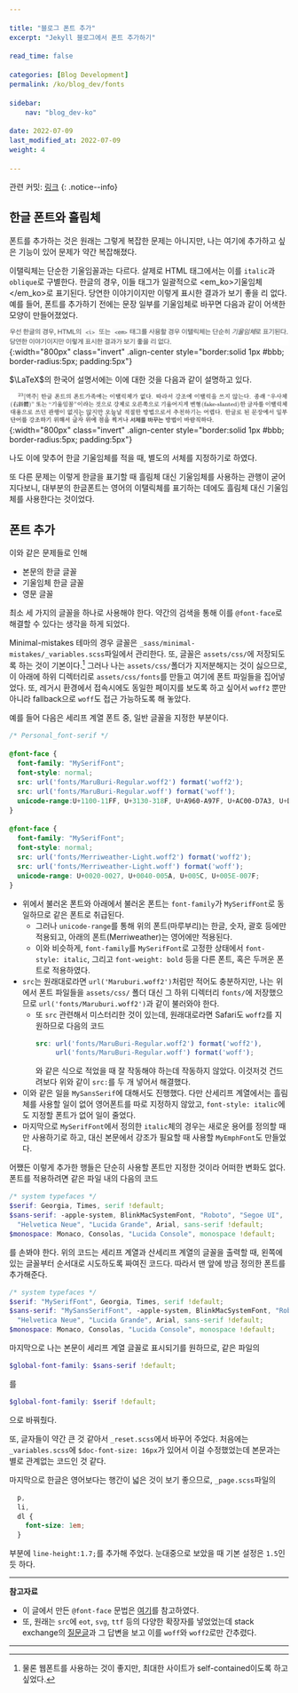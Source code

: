 ```yaml
---

title: "블로그 폰트 추가"
excerpt: "Jekyll 블로그에서 폰트 추가하기"

read_time: false

categories: [Blog Development]
permalink: /ko/blog_dev/fonts

sidebar: 
    nav: "blog_dev-ko"

date: 2022-07-09
last_modified_at: 2022-07-09
weight: 4

---
```


관련 커밋: [링크](https://github.com/math-jh/math-jh.github.io/commit/6d73d1b1effe98360c8a923726e585de343f667e)
{: .notice--info}

## 한글 폰트와 흘림체

폰트를 추가하는 것은 원래는 그렇게 복잡한 문제는 아니지만, 나는 여기에 추가하고 싶은 기능이 있어 문제가 약간 복잡해졌다.

이탤릭체는 단순한 기울임꼴과는 다르다. 살제로 HTML 태그에서는 이를 `italic`과 `oblique`로 구별한다. 한글의 경우, 이들 태그가 일괄적으로 <em_ko>기울임체</em_ko>로 표기된다. 당연한 이야기이지만 이렇게 표시한 결과가 보기 좋을 리 없다. 예를 들어, 폰트를 추가하기 전에는 문장 일부를 기울임체로 바꾸면 다음과 같이 어색한 모양이 만들어졌었다.

![slanted_text](/assets/images/Blog_development/Personalization-4.png){:width="800px" class="invert" .align-center style="border:solid 1px #bbb; border-radius:5px; padding:5px"}

$\LaTeX$의 한국어 설명서에는 이에 대한 것을 다음과 같이 설명하고 있다.

![lshort_ko](/assets/images/Blog_development/Personalization-5.png){:width="800px" class="invert" .align-center style="border:solid 1px #bbb; border-radius:5px;  padding:5px"}

나도 이에 맞추어 한글 기울임체를 적을 때, 별도의 서체를 지정하기로 하였다. 

또 다른 문제는 이렇게 한글을 표기할 때 흘림체 대신 기울임체를 사용하는 관행이 굳어지다보니, 대부분의 한글폰트는 영어의 이탤릭체를 표기하는 데에도 흘림체 대신 기울임체를 사용한다는 것이었다. 

## 폰트 추가

이와 같은 문제들로 인해

- 본문의 한글 글꼴
- 기울임체 한글 글꼴
- 영문 글꼴

최소 세 가지의 글꼴을 하나로 사용해야 한다. 약간의 검색을 통해 이를 `@font-face`로 해결할 수 있다는 생각을 하게 되었다. 

Minimal-mistakes 테마의 경우 글꼴은 `_sass/minimal-mistakes/_variables.scss`파일에서 관리한다. 또, 글꼴은 `assets/css/`에 저장되도록 하는 것이 기본이다.[^1] 그러나 나는 `assets/css/`폴더가 지저분해지는 것이 싫으므로, 이 아래에 하위 디렉터리로 `assets/css/fonts`를 만들고 여기에 폰트 파일들을 집어넣었다. 또, 레거시 환경에서 접속시에도 동일한 페이지를 보도록 하고 싶어서 `woff2` 뿐만 아니라 fallback으로 `woff`도 접근 가능하도록 해 놓았다.

예를 들어 다음은 세리프 계열 폰트 중, 일반 글꼴을 지정한 부분이다.

```scss
/* Personal_font-serif */

@font-face {
  font-family: "MySerifFont";
  font-style: normal;
  src: url('fonts/MaruBuri-Regular.woff2') format('woff2');
  src: url('fonts/MaruBuri-Regular.woff') format('woff');
  unicode-range:U+1100-11FF, U+3130-318F, U+A960-A97F, U+AC00-D7A3, U+D7B0-D7FF, U+0030-0039, U+005B, U+005D;
}

@font-face {
  font-family: "MySerifFont";
  font-style: normal;
  src: url('fonts/Merriweather-Light.woff2') format('woff2');
  src: url('fonts/Merriweather-Light.woff') format('woff');
  unicode-range: U+0020-0027, U+0040-005A, U+005C, U+005E-007F;
}
```

- 위에서 불러온 폰트와 아래에서 불러온 폰트는 `font-family`가 `MySerifFont`로 동일하므로 같은 폰트로 취급된다. 
  - 그러나 `unicode-range`를 통해 위의 폰트(마루부리)는 한글, 숫자, 괄호 등에만 적용되고, 아래의 폰트(Merriweather)는 영어에만 적용된다.
  - 이와 비슷하게, `font-family`를 `MySerifFont`로 고정한 상태에서 `font-style: italic`, 그리고 `font-weight: bold` 등을 다른 폰트, 혹은 두꺼운 폰트로 적용하였다.
- `src`는 원래대로라면 `url('Maruburi.woff2')`처럼만 적어도 충분하지만, 나는 위에서 폰트 파일들을 `assets/css/` 폴더 대신 그 하위 디렉터리 `fonts/`에 저장했으므로 `url('fonts/Maruburi.woff2')`과 같이 불러와야 한다.
  - 또 `src` 관련해서 미스터리한 것이 있는데, 원래대로라면 Safari도 `woff2`를 지원하므로 다음의 코드
    ```scss
    src: url('fonts/MaruBuri-Regular.woff2') format('woff2'),
         url('fonts/MaruBuri-Regular.woff') format('woff');
    ```
    와 같은 식으로 적었을 때 잘 작동해야 하는데 작동하지 않았다. 이것저것 건드려보다 위와 같이 `src:`를 두 개 넣어서 해결했다. 
- 이와 같은 일을 `MySansSerif`에 대해서도 진행했다. 다만 산세리프 계열에서는 흘림체를 사용할 일이 없어 영어폰트를 따로 지정하지 않았고, `font-style: italic`에도 지정할 폰트가 없어 일이 줄었다. 
- 마지막으로  `MySerifFont`에서 정의한 `italic`체의 경우는 새로운 용어를 정의할 때만 사용하기로 하고, 대신 본문에서 강조가 필요할 때 사용할 `MyEmphFont`도 만들었다.

어쨌든 이렇게 추가한 행들은 단순히 사용할 폰트만 지정한 것이라 어떠한 변화도 없다. 폰트를 적용하려면 같은 파일 내의 다음의 코드
```scss
/* system typefaces */
$serif: Georgia, Times, serif !default;
$sans-serif: -apple-system, BlinkMacSystemFont, "Roboto", "Segoe UI",
  "Helvetica Neue", "Lucida Grande", Arial, sans-serif !default;
$monospace: Monaco, Consolas, "Lucida Console", monospace !default;
```
를 손봐야 한다. 위의 코드는 세리프 계열과 산세리프 계열의 글꼴을 출력할 때, 왼쪽에 있는 글꼴부터 순서대로 시도하도록 짜여진 코드다. 따라서 맨 앞에 방금 정의한 폰트를 추가해준다. 
```scss
/* system typefaces */
$serif: "MySerifFont", Georgia, Times, serif !default;
$sans-serif: "MySansSerifFont", -apple-system, BlinkMacSystemFont, "Roboto", "Segoe UI",
  "Helvetica Neue", "Lucida Grande", Arial, sans-serif !default;
$monospace: Monaco, Consolas, "Lucida Console", monospace !default;
```
마지막으로 나는 본문이 세리프 계열 글꼴로 표시되기를 원하므로, 같은 파일의 
```scss
$global-font-family: $sans-serif !default;
```
를
```scss
$global-font-family: $serif !default;
```
으로 바꿔줬다. 

또, 글자들이 약간 큰 것 같아서 `_reset.scss`에서 바꾸어 주었다. 처음에는 `_variables.scss`에 `$doc-font-size: 16px`가 있어서 이걸 수정했었는데 본문과는 별로 관계없는 코드인 것 같다.

마지막으로 한글은 영어보다는 행간이 넓은 것이 보기 좋으므로, `_page.scss`파일의 
```scss
  p,
  li,
  dl {
    font-size: 1em;
  }
```
부분에 `line-height:1.7;`를 추가해 주었다. 눈대중으로 보았을 때 기본 설정은 `1.5`인듯 하다.

---

**참고자료**

- 이 글에서 만든 `@font-face` 문법은 [여기](https://developer.mozilla.org/en-US/docs/Web/CSS/@font-face)를 참고하였다. 
- 또, 원래는 `src`에 `eot`, `svg`, `ttf` 등의 다양한 확장자를 넣었었는데 stack exchange의 [질문글](https://stackoverflow.com/questions/36105194/are-eot-ttf-and-svg-still-necessary-in-the-font-face-declaration?answertab=trending#tab-top)과 그 답변을 보고 이를 `woff`와 `woff2`로만 간추렸다.

---

[^1]: 물론 웹폰트를 사용하는 것이 좋지만, 최대한 사이트가 self-contained이도록 하고 싶었다. 